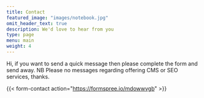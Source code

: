 ```yaml
---
title: Contact
featured_image: "images/notebook.jpg"
omit_header_text: true
description: We'd love to hear from you
type: page
menu: main
weight: 4
---
```



Hi, if you want to send a quick message then please complete the form and send away.
NB Please no messages regarding offering CMS or SEO services, thanks.

{{< form-contact action="https://formspree.io/mdowwvgb"  >}}
